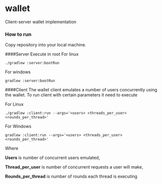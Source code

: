 # wallet
Client-server wallet implementation

### How to run
Copy repository into your local machine.

####Server
Execute in root
For linux 
```
./gradlew :server:bootRun 
```

For windows
```
gradlew :server:bootRun
```

####Client
The wallet client emulates a number of users concurrently using the wallet. 
To run client with certain parameters it need to execute

For Linux
```
./gradlew :client:run --args='<users> <threads_per_user> <rounds_per_thread>'
```
For Windows
```
gradlew :client:run --args='<users> <threads_per_user> <rounds_per_thread>'
```
Where

**Users** is number of concurrent users emulated,

**Thread_per_user** is number of concurrent requests a user will make,

**Rounds_per_thread** is number of rounds each thread is executing